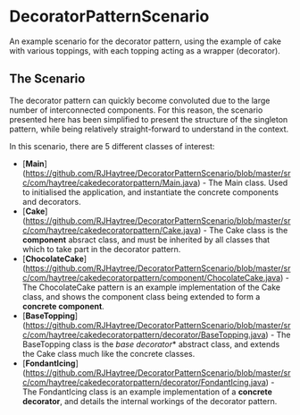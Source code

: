 # DecoratorPatternScenario
An example scenario for the decorator pattern, using the example of cake with various toppings, with each topping acting as a wrapper (decorator).

## The Scenario
The decorator pattern can quickly become convoluted due to the large number of interconnected components. For this reason, the scenario presented here has been simplified to present the structure of the singleton pattern, while being relatively straight-forward to understand in the context.

In this scenario, there are 5 different classes of interest:
- [**Main**] (https://github.com/RJHaytree/DecoratorPatternScenario/blob/master/src/com/haytree/cakedecoratorpattern/Main.java) - The Main class. Used to initialised the application, and instantiate the concrete components and decorators.
- [**Cake**] (https://github.com/RJHaytree/DecoratorPatternScenario/blob/master/src/com/haytree/cakedecoratorpattern/Cake.java) - The Cake class is the **component** absract class, and must be inherited by all classes that which to take part in the decorator pattern.
- [**ChocolateCake**] (https://github.com/RJHaytree/DecoratorPatternScenario/blob/master/src/com/haytree/cakedecoratorpattern/component/ChocolateCake.java) - The ChocolateCake pattern is an example implementation of the Cake class, and shows the component class being extended to form a **concrete component**.
- [**BaseTopping**] (https://github.com/RJHaytree/DecoratorPatternScenario/blob/master/src/com/haytree/cakedecoratorpattern/decorator/BaseTopping.java) - The BaseTopping class is the *base decorator** abstract class, and extends the Cake class much like the concrete classes.
- [**FondantIcing**] (https://github.com/RJHaytree/DecoratorPatternScenario/blob/master/src/com/haytree/cakedecoratorpattern/decorator/FondantIcing.java) - The FondantIcing class is an example implementation of a **concrete decorator**, and details the internal workings of the decorator pattern.
